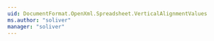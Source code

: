 ```yaml
---
uid: DocumentFormat.OpenXml.Spreadsheet.VerticalAlignmentValues
ms.author: "soliver"
manager: "soliver"
---
```

